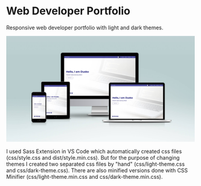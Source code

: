 # Web Developer Portfolio

Responsive web developer portfolio with light and dark themes.

![Screen mockup of developer portfoilo website](screen-mockup/screen-mockup.jpg)

I used Sass Extension in VS Code which automatically created css files (css/style.css and dist/style.min.css).
But for the purpose of changing themes I created two separated css files by "hand" (css/light-theme.css and css/dark-theme.css).
There are also minified versions done with CSS Minifier (css/light-theme.min.css and css/dark-theme.min.css).
